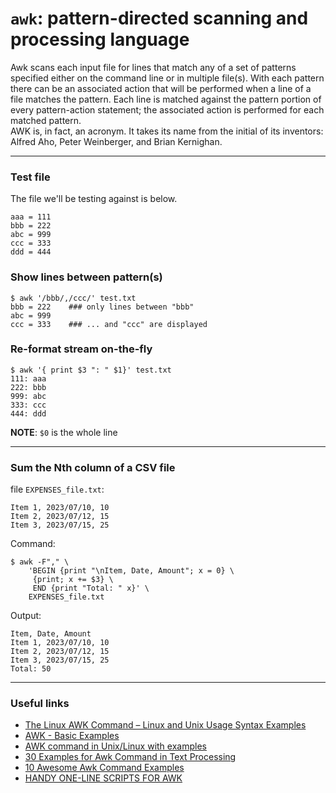# `awk`: pattern-directed scanning and processing language
Awk scans each input file for lines that match any of a set of patterns specified either on the command line or in multiple file(s). With each pattern there can be an associated action that will be performed when a line of a file matches the pattern. Each line is matched against the pattern portion of every pattern-action statement; the associated action is performed for each matched pattern.
</br>
AWK is, in fact, an acronym. It takes its name from the initial of its inventors: Alfred Aho, Peter Weinberger, and Brian Kernighan.

----

### Test file
The file we'll be testing against is below.
```
aaa = 111
bbb = 222
abc = 999
ccc = 333
ddd = 444
```

### Show lines between pattern(s)
```
$ awk '/bbb/,/ccc/' test.txt
bbb = 222    ### only lines between "bbb"
abc = 999
ccc = 333    ### ... and "ccc" are displayed
```

### Re-format stream on-the-fly
```
$ awk '{ print $3 ": " $1}' test.txt
111: aaa
222: bbb
999: abc
333: ccc
444: ddd
```
**NOTE**: `$0` is the whole line

----

### Sum the Nth column of a CSV file
file `EXPENSES_file.txt`:
```
Item 1, 2023/07/10, 10
Item 2, 2023/07/12, 15
Item 3, 2023/07/15, 25
```

Command:
```
$ awk -F"," \          
    'BEGIN {print "\nItem, Date, Amount"; x = 0} \
     {print; x += $3} \
     END {print "Total: " x}' \
    EXPENSES_file.txt
```

Output:
```
Item, Date, Amount
Item 1, 2023/07/10, 10
Item 2, 2023/07/12, 15
Item 3, 2023/07/15, 25
Total: 50
```

----

### Useful links
- [The Linux AWK Command – Linux and Unix Usage Syntax Examples](https://www.freecodecamp.org/news/the-linux-awk-command-linux-and-unix-usage-syntax-examples/)
- [AWK - Basic Examples](https://www.tutorialspoint.com/awk/awk_basic_examples.htm#)
- [AWK command in Unix/Linux with examples](https://www.geeksforgeeks.org/awk-command-unixlinux-examples/)
- [30 Examples for Awk Command in Text Processing](https://likegeeks.com/awk-command/)
- [10 Awesome Awk Command Examples](https://linuxhint.com/awk-command-examples/)
- [HANDY ONE-LINE SCRIPTS FOR AWK](https://www.pement.org/awk/awk1line.txt)

